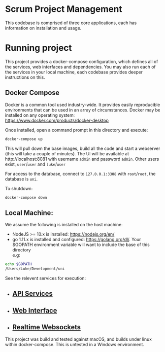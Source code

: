 # Scrum Project Management

This codebase is comprised of three core applications, each has information on installation and usage. 

# Running project
This project provides a docker-compose configuration, which defines all of the services, web interfaces and dependencies. You may also run each of the services in your local machine, each codebase provides deeper instructions on this.

## Docker Compose
Docker is a common tool used industry-wide. It provides easily reproducible environments that can be used in an array of circumstances. Docker may be installed on any operating system: https://www.docker.com/products/docker-desktop 

Once installed, open a command prompt in this directory and execute:
```sh
docker-compose up
```

This will pull down the base images, build all the code and start a webserver (this will take a couple of minutes). The UI will be available at http://localhost:8081 with username `admin` and password `admin`. Other users exist, `user`/`user` and `luke`/`user`

For access to the database, connect to `127.0.0.1:3308` with `root`/`root`, the database is `uni`.

To shutdown:
```sh
docker-compose down
```

## Local Machine:
We assume the following is installed on the host machine:
- NodeJS >= 10.x is installed: https://nodejs.org/en/
- go 1.11.x is installed and configured: https://golang.org/dl/. Your $GOPATH environment variable will want to include the base of this directory	
	e.g:
```sh
echo $GOPATH
/Users/Luke/Development/uni
```

See the relevent services for execution:
- ## [API Services](./src/app/README.md)
- ## [Web Interface](./src/ui/README.md)
- ## [Realtime Websockets](./src/realtime/README.md)


This project was build and tested against macOS, and builds under linux within docker-compose. This is untested in a Windows environment.
